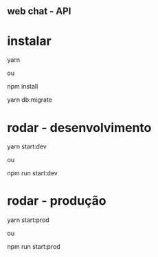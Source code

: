 ## web chat - API

# instalar

yarn

ou

npm install

yarn db:migrate

# rodar - desenvolvimento

yarn start:dev

ou

npm run start:dev

# rodar - produção

yarn start:prod

ou

npm run start:prod
